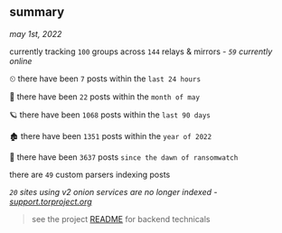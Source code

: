 
## summary
_may 1st, 2022_

currently tracking `100` groups across `144` relays & mirrors - _`59` currently online_

⏲ there have been `7` posts within the `last 24 hours`

🦈 there have been `22` posts within the `month of may`

🪐 there have been `1068` posts within the `last 90 days`

🏚 there have been `1351` posts within the `year of 2022`

🦕 there have been `3637` posts `since the dawn of ransomwatch`

there are `49` custom parsers indexing posts

_`20` sites using v2 onion services are no longer indexed - [support.torproject.org](https://support.torproject.org/onionservices/v2-deprecation/)_

> see the project [README](https://github.com/thetanz/ransomwatch#ransomwatch--) for backend technicals

